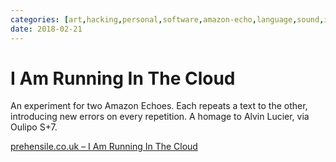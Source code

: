```yaml
---
categories: [art,hacking,personal,software,amazon-echo,language,sound,installation,creative-technologist,greatest-hits]
date: 2018-02-21
---
```


# I Am Running In The Cloud

An experiment for two Amazon Echoes. Each repeats a text to the other, introducing new errors on every repetition. A homage to Alvin Lucier, via Oulipo S+7.

[prehensile.co.uk – I Am Running In The Cloud](http://prehensile.co.uk/blog/2018/02/17/running-in-the-cloud.html)